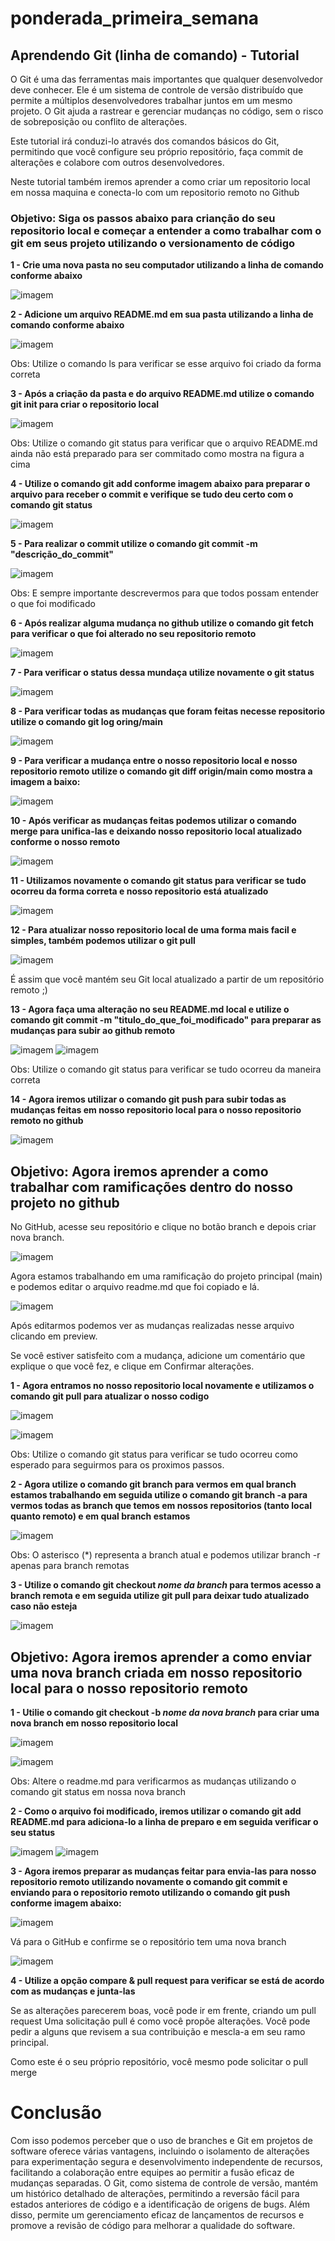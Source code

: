 ﻿# ponderada_primeira_semana
 
## Aprendendo Git (linha de comando) - Tutorial

O Git é uma das ferramentas mais importantes que qualquer desenvolvedor deve conhecer. Ele é um sistema de controle de versão distribuído que permite a múltiplos desenvolvedores trabalhar juntos em um mesmo projeto. O Git ajuda a rastrear e gerenciar mudanças no código, sem o risco de sobreposição ou conflito de alterações.

Este tutorial irá conduzi-lo através dos comandos básicos do Git, permitindo que você configure seu próprio repositório, faça commit de alterações e colabore com outros desenvolvedores.

Neste tutorial também iremos aprender a como criar um repositorio local em nossa maquina e conecta-lo com um repositorio remoto no Github

### Objetivo: Siga os passos abaixo para crianção do seu repositorio local e começar a entender a como trabalhar com o git em seus projeto utilizando o versionamento de código

**1 - Crie uma nova pasta no seu computador utilizando a linha de comando conforme abaixo**

![imagem](imagens/passo1.png)

**2 - Adicione um arquivo README.md em sua pasta utilizando a linha de comando conforme abaixo**

![imagem](imagens/passo2.png)

Obs: Utilize o comando ls para verificar se esse arquivo foi criado da forma correta

**3 - Após a criação da pasta e do arquivo README.md utilize o comando git init para criar o repositorio local**

![imagem](imagens/passo3)

Obs: Utilize o comando git status para verificar que o arquivo README.md ainda não está preparado para ser commitado como mostra na figura a cima

**4 - Utilize o comando git add conforme imagem abaixo para preparar o arquivo para receber o commit e verifique se tudo deu certo com o comando git status**

![imagem](imagens/passo4.png)

**5 - Para realizar o commit utilize o comando git commit -m "descrição_do_commit"**

![imagem](imagens/passo5.png)

Obs: E sempre importante descrevermos para que todos possam entender o que foi modificado

**6 - Após realizar alguma mudança no github utilize o comando git fetch para verificar o que foi alterado no seu repositorio remoto**

![imagem](imagens/passo8.png)

**7 - Para verificar o status dessa mundaça utilize novamente o git status**

![imagem](imagens/passo9.png)

**8 - Para verificar todas as mudanças que foram feitas necesse repositorio utilize o comando git log oring/main**

![imagem](imagens/passo10.png)

**9 - Para verificar a mudança entre o nosso repositorio local e nosso repositorio remoto utilize o comando git diff origin/main como mostra a imagem a baixo:**

![imagem](imagens/passo11.png)

**10 - Após verificar as mudanças feitas podemos utilizar o comando merge para unifica-las e deixando nosso repositorio local atualizado conforme o nosso remoto**

![imagem](imagens/passo12.png)

**11 - Utilizamos novamente o comando git status para verificar se tudo ocorreu da forma correta e nosso repositorio está atualizado**

![imagem](imagens/passo13.png)

**12 - Para atualizar nosso repositorio local de uma forma mais facil e simples, também podemos utilizar o git pull**

![imagem](imagens/passo14.png)

É assim que você mantém seu Git local atualizado a partir de um repositório remoto ;)

**13 - Agora faça uma alteração no seu README.md local e utilize o comando git commit -m "titulo_do_que_foi_modificado" para preparar as mudanças para subir ao github remoto**

![imagem](imagens/passo16.png)
![imagem](imagens/passo17.png)

Obs: Utilize o comando git status para verificar se tudo ocorreu da maneira correta

**14 - Agora iremos utilizar o comando git push para subir todas as mudanças feitas em nosso repositorio local para o nosso repositorio remoto no github**

![imagem](imagens/passo18.png)

## Objetivo: Agora iremos aprender a como trabalhar com ramificações dentro do nosso projeto no github

No GitHub, acesse seu repositório e clique no botão branch e depois criar nova branch.

![imagem](imagens/passo19.png)

Agora estamos trabalhando em uma ramificação do projeto principal (main) e podemos editar o arquivo readme.md que foi copiado e lá.

![imagem](imagens/passo20.png)

Após editarmos podemos ver as mudanças realizadas nesse arquivo clicando em preview.

Se você estiver satisfeito com a mudança, adicione um comentário que explique o que você fez, e clique em Confirmar alterações.

**1 - Agora entramos no nosso repositorio local novamente e utilizamos o comando git pull para atualizar o nosso codigo**

![imagem](imagens/tutorial2%20-%201.png)

![imagem](imagens/tutorial2%20-%202.png)

Obs: Utilize o comando git status para verificar se tudo ocorreu como esperado para seguirmos para os proximos passos.

**2 - Agora utilize o comando git branch para vermos em qual branch estamos trabalhando em seguida utilize o comando git branch -a para vermos todas as branch que temos em nossos repositorios (tanto local quanto remoto) e em qual branch estamos**

![imagem](imagens/tutorial2%20-%203.png)

Obs: O asterisco (*) representa a branch atual e podemos utilizar branch -r apenas para branch remotas

**3 - Utilize o comando git checkout *nome da branch* para termos acesso a branch remota e em seguida utilize git pull para deixar tudo atualizado caso não esteja**

![imagem](imagens/tutorial2%20-%204.png?)

## Objetivo: Agora iremos aprender a como enviar uma nova branch criada em nosso repositorio local para o nosso repositorio remoto

**1 - Utilie o comando git checkout -b *nome da nova branch* para criar uma nova branch em nosso repositorio local**

![imagem](imagens/tutorial2%20-%205.png)

![imagem](imagens/tutorial2%20-%206.png)

Obs: Altere o readme.md para verificarmos as mudanças utilizando o comando git status em nossa nova branch

**2 - Como o arquivo foi modificado, iremos utilizar o comando git add README.md para adiciona-lo a linha de preparo e em seguida verificar o seu status**

![imagem](imagens/tutorial2%20-%207.png)
![imagem](imagens/tutorial2%20-%208.png)

**3 - Agora iremos preparar as mudanças feitar para envia-las para nosso repositorio remoto utilizando novamente o comando git commit e enviando para o repositorio remoto utilizando o comando git push conforme imagem abaixo:**

![imagem](imagens/tutorial2%20-%2010.png)

Vá para o GitHub e confirme se o repositório tem uma nova branch

![imagem](imagens/tutorial2%20-%2011.png)

**4 - Utilize a opção compare & pull request para verificar se está de acordo com as mudanças e junta-las**

Se as alterações parecerem boas, você pode ir em frente, criando um pull request
Uma solicitação pull é como você propõe alterações. Você pode pedir a alguns que revisem a sua contribuição e mescla-a em seu ramo principal.

Como este é o seu próprio repositório, você mesmo pode solicitar o pull merge

# Conclusão

Com isso podemos perceber que o uso de branches e Git em projetos de software oferece várias vantagens, incluindo o isolamento de alterações para experimentação segura e desenvolvimento independente de recursos, facilitando a colaboração entre equipes ao permitir a fusão eficaz de mudanças separadas. O Git, como sistema de controle de versão, mantém um histórico detalhado de alterações, permitindo a reversão fácil para estados anteriores de código e a identificação de origens de bugs. Além disso, permite um gerenciamento eficaz de lançamentos de recursos e promove a revisão de código para melhorar a qualidade do software.
